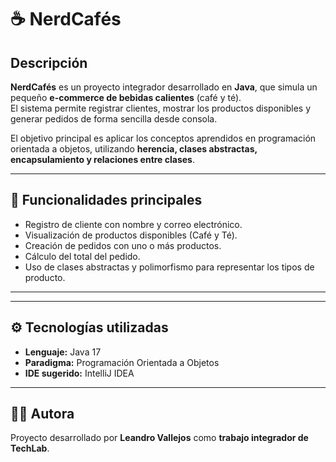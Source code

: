 # ☕ NerdCafés

## Descripción

**NerdCafés** es un proyecto integrador desarrollado en **Java**, que simula un pequeño **e-commerce de bebidas calientes** (café y té).  
El sistema permite registrar clientes, mostrar los productos disponibles y generar pedidos de forma sencilla desde consola.

El objetivo principal es aplicar los conceptos aprendidos en programación orientada a objetos, utilizando **herencia, clases abstractas, encapsulamiento y relaciones entre clases**.

---

## 🧩 Funcionalidades principales

- Registro de cliente con nombre y correo electrónico.  
- Visualización de productos disponibles (Café y Té).  
- Creación de pedidos con uno o más productos.  
- Cálculo del total del pedido.  
- Uso de clases abstractas y polimorfismo para representar los tipos de producto.  

---


---

## ⚙️ Tecnologías utilizadas

- **Lenguaje:** Java 17  
- **Paradigma:** Programación Orientada a Objetos  
- **IDE sugerido:** IntelliJ IDEA 

---

## 👩‍💻 Autora

Proyecto desarrollado por **Leandro Vallejos** como **trabajo integrador de TechLab**.


